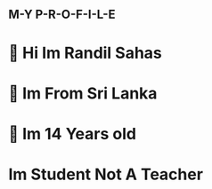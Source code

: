 ## M-Y P-R-O-F-I-L-E

# 👋 Hi Im Randil Sahas 

# 🏡️ Im From Sri Lanka 

# 🙋 Im 14 Years old

# Im  Student Not A Teacher

